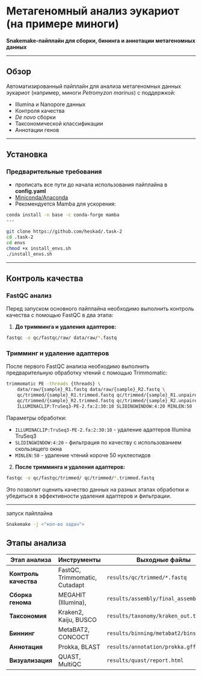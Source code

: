 #  Метагеномный анализ эукариот (на примере миноги)

**Snakemake-пайплайн для сборки, бининга и аннотации метагеномных данных**

---

## Обзор
Автоматизированный пайплайн для анализа метагеномных данных эукариот (например, миноги *Petromyzon marinus*) с поддержкой:
- Illumina и Nanopore данных
- Контроля качества
- *De novo* сборки
- Таксономической классификации
- Аннотации генов

---

## Установка

### Предварительные требования
- прописать все пути до начала использования пайплайна в **config.yaml**
- [Miniconda/Anaconda](https://docs.conda.io/projects/conda/en/latest/user-guide/install/)
- Рекомендуется Mamba для ускорения:

```bash
conda install -n base -c conda-forge mamba
---

git clone https://github.com/heskad/.task-2
cd .task-2
cd envs
chmod +x install_envs.sh
./install_envs.sh
```
---

## Контроль качества

### FastQC анализ
Перед запуском основного пайплайна необходимо выполнить контроль качества с помощью FastQC в два этапа:

1. **До тримминга и удаления адаптеров:**
```bash
fastqc -o qc/fastqc/raw/ data/raw/*.fastq
```

### Тримминг и удаление адаптеров
После первого FastQC анализа необходимо выполнить предварительную обработку чтений с помощью Trimmomatic:

```bash
trimmomatic PE -threads {threads} \
    data/raw/{sample}_R1.fastq data/raw/{sample}_R2.fastq \
    qc/trimmed/{sample}_R1.trimmed.fastq qc/trimmed/{sample}_R1.unpaired.fastq \
    qc/trimmed/{sample}_R2.trimmed.fastq qc/trimmed/{sample}_R2.unpaired.fastq \
    ILLUMINACLIP:TruSeq3-PE-2.fa:2:30:10 SLIDINGWINDOW:4:20 MINLEN:50
```

Параметры обработки:
- `ILLUMINACLIP:TruSeq3-PE-2.fa:2:30:10` - удаление адаптеров Illumina TruSeq3
- `SLIDINGWINDOW:4:20` - фильтрация по качеству с использованием скользящего окна
- `MINLEN:50` - удаление чтений короче 50 нуклеотидов

2. **После тримминга и удаления адаптеров:**
```bash
fastqc -o qc/fastqc/trimmed/ qc/trimmed/*.trimmed.fastq
```

Это позволит оценить качество данных на разных этапах обработки и убедиться в эффективности удаления адаптеров и фильтрации.

---

запуск пайплайна

```bash
Snakemake -j <"кол-во задач"> 
```



## Этапы анализа

| Этап анализа          | Инструменты                          | Выходные файлы                     |
|-----------------------|--------------------------------------|------------------------------------|
| **Контроль качества** | FastQC, Trimmomatic, Cutadapt        | `results/qc/trimmed/*.fastq`       |
| **Сборка генома**     | MEGAHIT (Illumina),             | `results/assembly/final_assembly.fasta` |
| **Таксономия**        | Kraken2, Kaiju, BUSCO                | `results/taxonomy/kraken_out.txt`  |
| **Биннинг**           | MetaBAT2, CONCOCT                    | `results/binning/metabat2/bins/`   |
| **Аннотация**         | Prokka, BLAST                        | `results/annotation/prokka.gff`    |
| **Визуализация**      | QUAST, MultiQC                       | `results/quast/report.html`        |